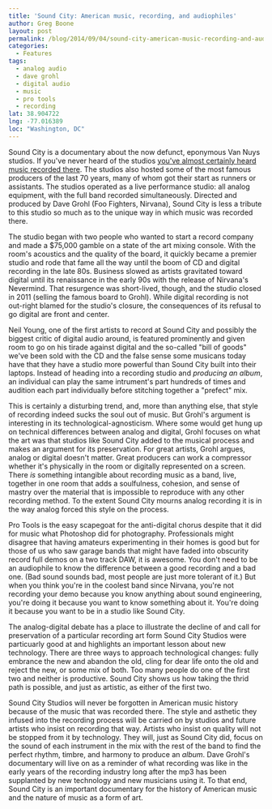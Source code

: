 ```yaml
---
title: 'Sound City: American music, recording, and audiophiles'
author: Greg Boone
layout: post
permalink: /blog/2014/09/04/sound-city-american-music-recording-and-audiophiles
categories:
  - Features
tags:
  - analog audio
  - dave grohl
  - digital audio
  - music
  - pro tools
  - recording
lat: 38.904722
lng: -77.016389
loc: "Washington, DC"
---
```

Sound City is a documentary about the now defunct, eponymous Van Nuys studios. If you've never heard of the studios [you've almost certainly heard music recorded there][1]. The studios also hosted some of the most famous producers of the last 70 years, many of whom got their start as runners or assistants. The studios operated as a live performance studio: all analog equipment, with the full band recorded simultaneously. Directed and produced by Dave Grohl (Foo Fighters, Nirvana), Sound City is less a tribute to this studio so much as to the unique way in which music was recorded there.

The studio began with two people who wanted to start a record company and made a $75,000 gamble on a state of the art mixing console. With the room's acoustics and the quality of the board, it quickly became a premier studio and rode that fame all the way until the boom of CD and digital recording in the late 80s. Business slowed as artists gravitated toward digital until its renaissance in the early 90s with the release of Nirvana's Nevermind. That resurgence was short-lived, though, and the studio closed in 2011 (selling the famous board to Grohl). While digital recording is not out-right blamed for the studio's closure, the consequences of its refusal to go digital are front and center.

Neil Young, one of the first artists to record at Sound City and possibly the biggest critic of digital audio around, is featured prominently and given room to go on his tirade against digital and the so-called "bill of goods" we've been sold with the CD and the false sense some musicans today have that they have a studio more powerful than Sound City built into their laptops. Instead of heading into a recording studio and *producing an album*, an individual can play the same intrument's part hundreds of times and audition each part individually before stitching together a "prefect" mix.

This is certainly a disturbing trend, and, more than anything else, that style of recording indeed sucks the soul out of music. But Grohl's argument is interesting in its technological-agnosticism. Where some would get hung up on technical differences between analog and digital, Grohl focuses on what the art was that studios like Sound City added to the musical process and makes an argument for its preservation. For great artists, Grohl argues, analog or digital doesn't matter. Great producers can work a compressor whether it's physically in the room or digitally represented on a screen. There *is* something intangible about recording music as a band, live, together in one room that adds a soulfulness, cohesion, and sense of mastry over the material that is impossible to reproduce with any other recording method. To the extent Sound City mourns analog recording it is in the way analog forced this style on the process.

Pro Tools is the easy scapegoat for the anti-digital chorus despite that it did for music what Photoshop did for photography. Professionals might disagree that having amateurs experimenting in their homes is good but for those of us who saw garage bands that might have faded into obscurity record full demos on a two track DAW, it is awesome. You don't need to be an audiophile to know the difference between a good recording and a bad one. (Bad sound sounds bad, most people are just more tolerant of it.) But when you think you're in the coolest band since Nirvana, you're not recording your demo because you know anything about sound engineering, you're doing it because you want to know something about it. You're doing it because you want to be in a studio like Sound City.

The analog-digital debate has a place to illustrate the decline of and call for preservation of a particular recording art form Sound City Studios were particuarly good at and highlights an important lesson about new technology. There are three ways to approach technological changes: fully embrance the new and abandon the old, cling for dear life onto the old and reject the new, or some mix of both. Too many people do one of the first two and neither is productive. Sound City shows us how taking the thrid path is possible, and just as artistic, as either of the first two.

Sound City Studios will never be forgotten in American music history because of the music that was recorded there. The style and asthetic they infused into the recording process will be carried on by studios and future artists who insist on recording that way. Artists who insist on quality will not be stopped from it by technology. They will, just as Sound City did, focus on the sound of each instrument in the mix with the rest of the band to find the perfect rhythm, timbre, and harmony to produce an *album*. Dave Grohl's documentary will live on as a reminder of what recording was like in the early years of the recording industry long after the mp3 has been supplanted by new technology and new musicians using it. To that end, Sound City is an important documentary for the history of American music and the nature of music as a form of art.

 [1]: http://en.wikipedia.org/wiki/Sound_City_Studios#Discography
